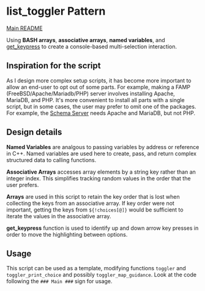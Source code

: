 # list_toggler Pattern

[Main README][1]

Using **BASH arrays**, **associative arrays**, **named variables**,
and [get_keypress][2] to create a console-based multi-selection
interaction.

## Inspiration for the script

As I design more complex setup scripts, it has become more important
to allow an end-user to opt out of some parts.  For example, making a
FAMP (FreeBSD/Apache/Mariadb/PHP) server involves installing Apache,
MariaDB, and PHP.  It's more convenient to install all parts with a
single script, but in some cases, the user may prefer to omit one of
the packages.  For example, the [Schema Server][3] needs Apache and
MariaDB, but not PHP.

## Design details

**Named Variables** are analgous to passing variables by address or
reference in C++.  Named variables are used here to create, pass, and
return complex structured data to calling functions.

**Associative Arrays** accesses array elements by a string key rather
than an integer index.  This simplifies tracking random values in the
order that the user prefers.

**Arrays** are used in this script to retain the key order that is
lost when collecting the keys from an associative array.  If key order
were not important, getting the keys from `${!choices[@]}` would be
sufficient to iterate the values in the associative array.

**get_keypress** function is used to identify up and down arrow key
presses in order to move the highlighting between options.

## Usage

This script can be used as a template, modifying functions `toggler`
and `toggler_print_choice` and possibly `toggler_map_guidance`.
Look at the code following the `### Main ###` sign for usage.


[1]: <README.md>                                      "Index"
[2]: <README_keypress.md>                             "get_keypress"
[3]: <https://github.com/cjungmann/SchemaServer.git>  "Schema Server"
